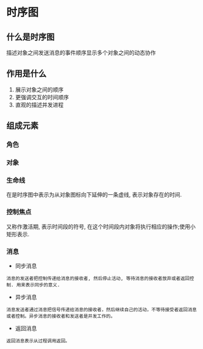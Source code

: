 # 时序图
## 什么是时序图
描述对象之间发送消息的事件顺序显示多个对象之间的动态协作
## 作用是什么
1. 展示对象之间的顺序
2. 更强调交互的时间顺序
3. 直观的描述并发进程
## 组成元素
### 角色
### 对象
### 生命线
在是时序图中表示为从对象图标向下延伸的一条虚线, 表示对象存在的时间.
### 控制焦点
又称作激活期, 表示时间段的符号, 在这个时间段内对象将执行相应的操作;使用小矩形表示.
### 消息
- 同步消息
```
消息的发送者把控制传递给消息的接收者, 然后停止活动, 等待消息的接收者放弃或者返回控制. 用来表示同步的意义.
```
 
- 异步消息
```
消息发送者通过消息把信号传递给消息的接收者，然后继续自己的活动，不等待接受者返回消息或者控制。异步消息的接收者和发送者是并发工作的。
```
- 返回消息
```
返回消息表示从过程调用返回。
```
